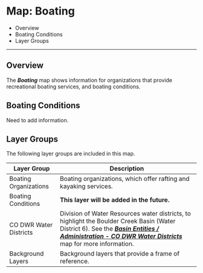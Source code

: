 # Map: Boating #

*   Overview
*   Boating Conditions
*   Layer Groups

---------

## Overview ##

The ***Boating*** map shows information for
organizations that provide recreational boating services, and boating conditions.

## Boating Conditions ##

Need to add information.

## Layer Groups ##

The following layer groups are included in this map.

| **Layer Group** | **Description** |
| -- | -- |
| Boating Organizations | Boating organizations, which offer rafting and kayaking services. |
| Boating Conditions | **This layer will be added in the future.** |
| CO DWR Water Districts | Division of Water Resources water districts, to highlight the Boulder Creek Basin (Water District 6).  See the [***Basin Entities / Administration - CO DWR Water Districts***](#map/entities-codwr-waterdistricts) map for more information. |
| Background Layers | Background layers that provide a frame of reference. |
